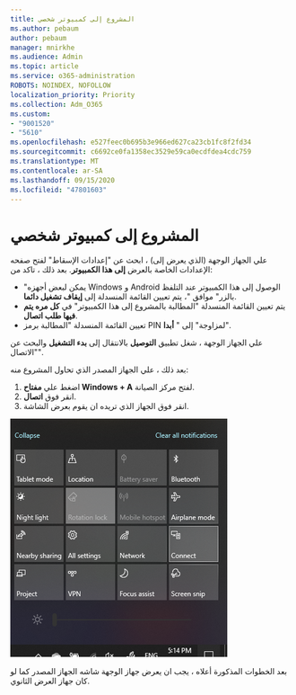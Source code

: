 ```yaml
---
title: المشروع إلى كمبيوتر شخصي
ms.author: pebaum
author: pebaum
manager: mnirkhe
ms.audience: Admin
ms.topic: article
ms.service: o365-administration
ROBOTS: NOINDEX, NOFOLLOW
localization_priority: Priority
ms.collection: Adm_O365
ms.custom:
- "9001520"
- "5610"
ms.openlocfilehash: e527feec0b695b3e966ed627ca23cb1fc8f2fd34
ms.sourcegitcommit: c6692ce0fa1358ec3529e59ca0ecdfdea4cdc759
ms.translationtype: MT
ms.contentlocale: ar-SA
ms.lasthandoff: 09/15/2020
ms.locfileid: "47801603"
---
```

# <a name="project-to-a-pc"></a>المشروع إلى كمبيوتر شخصي

علي الجهاز الوجهة (الذي يعرض إلى) ، ابحث عن "إعدادات الإسقاط" لفتح صفحه الإعدادات الخاصة بالعرض **إلى هذا الكمبيوتر**. بعد ذلك ، تاكد من:
- "يمكن لبعض أجهزه Windows و Android الوصول إلى هذا الكمبيوتر عند التلفظ بالزر" موافق "، يتم تعيين القائمة المنسدلة إلى **إيقاف تشغيل دائما**.
- يتم تعيين القائمة المنسدلة "المطالبة بالمشروع إلى هذا الكمبيوتر" في **كل مره يتم فيها طلب اتصال**.
- تعيين القائمة المنسدلة "المطالبة برمز PIN لمزاوجة" إلى " **أبدا**".

علي الجهاز الوجهة ، شغل تطبيق **التوصيل** بالانتقال إلى **بدء التشغيل** والبحث عن "الاتصال".

بعد ذلك ، علي الجهاز المصدر الذي تحاول المشروع منه:

1. اضغط علي **مفتاح Windows + A** لفتح مركز الصيانة.
2. انقر فوق **اتصال**.
3. انقر فوق الجهاز الذي تريده ان يقوم بعرض الشاشة.

![المشروع إلى كمبيوتر شخصي](media/project-to-a-pc.png)

بعد الخطوات المذكورة أعلاه ، يجب ان يعرض جهاز الوجهة شاشه الجهاز المصدر كما لو كان جهاز العرض الثانوي.
